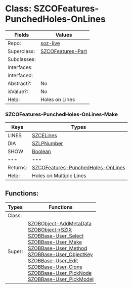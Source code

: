 
# Class:	SZCOFeatures-PunchedHoles-OnLines

| Fields | Values |
| --------- | --------- |
| Repo: | [soz-live](/repos/soz-live.html) |
| Superclass: | [SZCOFeatures-Part](SZCOFeatures-Part.html) |
| Subclasses: |  |
| Interfaces: |  |
| Interfaced: |  |
| Abstract?: | No |
| isValue?: | No |
| Help: | Holes on Lines |

### SZCOFeatures-PunchedHoles-OnLines-Make

| Keys | Types |
| --------- | --------- |
| LINES | [SZCELines](SZCELines.html) |
| DIA | [SZLPNumber](SZLPNumber.html) |
| SHOW | [Boolean](Boolean.html) |
| **---** | **---** |
| Returns: | [SZCOFeatures-PunchedHoles-OnLines](SZCOFeatures-PunchedHoles-OnLines.html) |
| Help: | Holes on Multiple Lines |


## Functions:

| Types | Functions |
| --------- | --------- |
| Class: |  |
| Super: | [SZOBObject-AddMetaData](SZOBObject.html) <br> [SZOBObject->SZIX](SZOBObject.html) <br> [SZOBBase-User_Select](SZOBBase.html) <br> [SZOBBase-User_Make](SZOBBase.html) <br> [SZOBBase-User_Method](SZOBBase.html) <br> [SZOBBase-User_ObjectKey](SZOBBase.html) <br> [SZOBBase-User_Edit](SZOBBase.html) <br> [SZOBBase-User_Clone](SZOBBase.html) <br> [SZOBBase-User_PickNode](SZOBBase.html) <br> [SZOBBase-User_PickModel](SZOBBase.html) |


